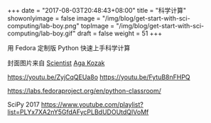 +++
date = "2017-08-03T20:48:43+08:00"
title = "科学计算"
showonlyimage = false
image = "/img/blog/get-start-with-sci-computing/lab-boy.png"
topImage =  "/img/blog/get-start-with-sci-computing/lab-boy.gif"
draft = false
weight = 51
+++

用 Fedora 定制版 Python 快速上手科学计算
<!--more-->


封面图片来自 [Scientist](https://dribbble.com/shots/2374402-Scientist) <a href="https://dribbble.com/aga-kozak"><i class="fa fa-dribbble" aria-hidden="true"></i> Aga Kozak</a>  

https://youtu.be/ZyjCqQEUa8o
https://youtu.be/FytuB8nFHPQ

https://labs.fedoraproject.org/en/python-classroom/

SciPy 2017
https://www.youtube.com/playlist?list=PLYx7XA2nY5GfdAFycPLBdUDOUtdQIVoMf
